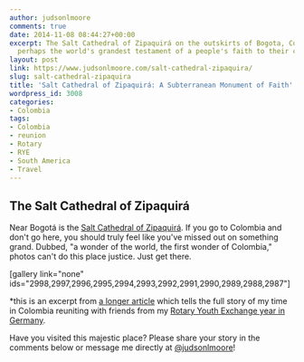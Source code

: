 ```yaml
---
author: judsonlmoore
comments: true
date: 2014-11-08 08:44:27+00:00
excerpt: The Salt Cathedral of Zipaquirá on the outskirts of Bogota, Colombia, is
  perhaps the world's grandest testament of a people's faith to their creator.
layout: post
link: https://www.judsonlmoore.com/salt-cathedral-zipaquira/
slug: salt-cathedral-zipaquira
title: 'Salt Cathedral of Zipaquirá: A Subterranean Monument of Faith'
wordpress_id: 3008
categories:
- Colombia
tags:
- Colombia
- reunion
- Rotary
- RYE
- South America
- Travel
---
```


## The Salt Cathedral of Zipaquirá


Near Bogotá is the [Salt Cathedral of Zipaquirá](http://en.wikipedia.org/wiki/Salt_Cathedral_of_Zipaquir%C3%A1). If you go to Colombia and don't go here, you should truly feel like you've missed out on something grand. Dubbed, "a wonder of the world, the first wonder of Colombia," photos can't do this place justice. Just get there.

[gallery link="none" ids="2998,2997,2996,2995,2994,2993,2992,2991,2990,2989,2988,2987"]

*this is an excerpt from [a longer article](https://www.judsonlmoore.com/colombia-new-germany/) which tells the full story of my time in Colombia reuniting with friends from my [Rotary Youth Exchange year in Germany](https://www.judsonlmoore.com/location/germany/).

Have you visited this majestic place? Please share your story in the comments below or message me directly at [@judsonlmoore](http://twitter.com/judsonlmoore)!
